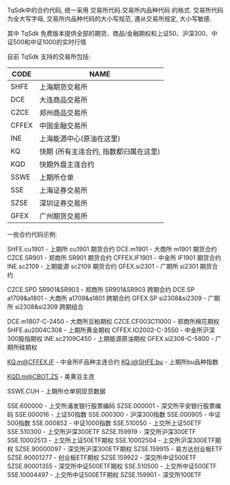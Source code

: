 TqSdk中的合约代码, 统一采用 交易所代码.交易所内品种代码 的格式. 交易所代码为全大写字母, 交易所内品种代码的大小写规范, 遵从交易所规定, 大小写敏感.

其中 TqSdk 免费版本提供全部的期货、商品/金融期权和上证50、沪深300、中证500和中证1000的实时行情

目前 TqSdk 支持的交易所包括:

| CODE  | NAME                  |
| ----- | --------------------- |
| SHFE  | 上海期货交易所               |
| DCE   | 大连商品交易所               |
| CZCE  | 郑州商品交易所               |
| CFFEX | 中国金融交易所               |
| INE   | 上海能源中心(原油在这里)         |
| KQ    | 快期 (所有主连合约, 指数都归属在这里) |
| KQD   | 快期外盘主连合约              |
| SSWE  | 上期所仓单                 |
| SSE   | 上海证券交易所               |
| SZSE  | 深圳证券交易所               |
| GFEX  | 广州期货交易所               |
一些合约代码示例:

SHFE.cu1901  -  上期所 cu1901 期货合约
DCE.m1901    -  大商所 m1901 期货合约
CZCE.SR901   -  郑商所 SR901 期货合约
CFFEX.IF1901 -  中金所 IF1901 期货合约
INE.sc2109   -  上期能源 sc2109 期货合约
GFEX.si2301  -  广期所 si2301 期货合约

CZCE.SPD SR901&SR903  - 郑商所 SR901&SR903 跨期合约
DCE.SP a1709&a1801    - 大商所 a1709&a1801 跨期合约
GFEX.SP si2308&si2309 - 广期所 si2308&si2309 跨期组合

DCE.m1807-C-2450    - 大商所豆粕期权
CZCE.CF003C11000    - 郑商所棉花期权
SHFE.au2004C308     - 上期所黄金期权
CFFEX.IO2002-C-3550 - 中金所沪深300股指期权
INE.sc2109C450      - 上期能源原油期权
GFEX.si2308-C-5800  - 广期所硅期权

KQ.m@CFFEX.IF - 中金所IF品种主连合约
KQ.i@SHFE.bu - 上期所bu品种指数

KQD.m@CBOT.ZS - 美黄豆主连

SSWE.CUH - 上期所仓单铜现货数据

SSE.600000 - 上交所浦发银行股票编码
SZSE.000001 - 深交所平安银行股票编码
SSE.000016 - 上证50指数
SSE.000300 - 沪深300指数
SSE.000905 - 中证500指数
SSE.000852 - 中证1000指数
SSE.510050 - 上交所上证50ETF
SSE.510300 - 上交所沪深300ETF
SZSE.159919 - 深交所沪深300ETF
SSE.10002513 - 上交所上证50ETF期权
SSE.10002504 - 上交所沪深300ETF期权
SZSE.90000097 - 深交所沪深300ETF期权
SZSE.159915 - 易方达创业板ETF
SZSE.90001277 - 创业板ETF期权
SZSE.159922 - 深交所中证500ETF
SZSE.90001355 - 深交所中证500ETF期权
SSE.510500 - 上交所中证500ETF
SSE.10004497 - 上交所中证500ETF期权
SZSE.159901 - 深交所100ETF


